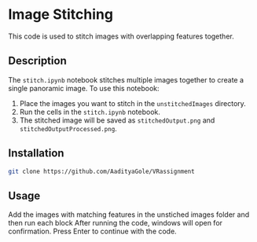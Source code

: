 # Image Stitching

This code is used to stitch images with overlapping features together.

## Description

The `stitch.ipynb` notebook stitches multiple images together to create a single panoramic image. To use this notebook:

1. Place the images you want to stitch in the `unstitchedImages` directory.
2. Run the cells in the `stitch.ipynb` notebook.
3. The stitched image will be saved as `stitchedOutput.png` and `stitchedOutputProcessed.png`.

## Installation

```bash
git clone https://github.com/AadityaGole/VRassignment
```

## Usage

Add the  images with matching features in the unstiched images folder and then run each block 
After running the code, windows will open for confirmation. Press Enter to continue with the code.
